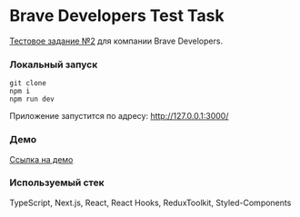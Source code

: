 # Brave Developers Test Task

[Тестовое задание №2](https://docs.yandex.ru/docs/view?url=ya-disk-public%3A%2F%2Fnfm0rZ%2BJtypbBbdeG5M67L1FZdtnOIu6T%2BT0vx9aoQicgv2Fr7yBfdoB%2FVqxFTyC%2FCH%2B%2BsnE5duAiqM%2FEjDILQ%3D%3D&name=test-task-frontend.pdf&nosw=1) для компании Brave Developers.

### Локальный запуск

    git clone
    npm i
    npm run dev

Приложение запустится по адресу: http://127.0.0.1:3000/

### Демо

[Ссылка на демо](https://drive.google.com/file/d/1r8Itz_EDQ3IbHW4Zu98seuodd6UM5Hy9/view?usp=drive_link)

### Используемый стек

TypeScript, Next.js, React, React Hooks, ReduxToolkit, Styled-Components
